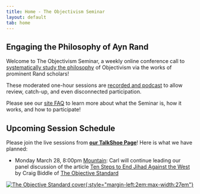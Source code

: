 ```yaml
---
title: Home - The Objectivism Seminar
layout: default
tab: home
---
```


Engaging the Philosophy of Ayn Rand
-----------------------------------
Welcome to The Objectivism Seminar, a weekly online conference call to
[systematically study the philosophy](/about "About the Objectivism Seminar")
of Objectivism via the works of prominent Rand scholars!

These moderated one-hour sessions are [recorded and podcast](/archives "Session Recording Archives")
to allow review, catch-up, and even disconnected participation.

Please see our [site FAQ](/faq "Frequently Asked Questions")
to learn more about what the Seminar is, how it works, and how to participate!

Upcoming Session Schedule
-------------------------
Please join the live sessions from
[**our TalkShoe Page**](http://www.talkshoe.com/talkshoe/web/talkCast.jsp?masterId=15215&amp;cmd=tc "The Objectivism Seminar at TalkShoe.com")!
Here is what we have planned:

* Monday March 28,
  8:00pm [Mountain](http://wwp.greenwichmeantime.com/time-zone/usa/mountain-time/ "mountain time"):
  Carl will
  continue leading our panel discussion of
  the article [Ten Steps to End Jihad Against the West][article]
  by Craig Biddle of [The Objective Standard][tos]

[![The Objective Standard cover][cover]{:style="margin-left:2em;max-width:27em"}][article]


[cover]:   https://www.theobjectivestandard.com/wp-content/uploads/2015/12/v10n4-cover_border-medium.jpg 
[article]: https://www.theobjectivestandard.com/2015/11/ten-steps-to-end-jihad-against-the-west/
[tos]:     https://www.theobjectivestandard.com
